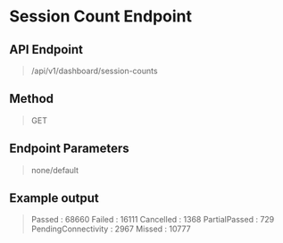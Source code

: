 # Session Count Endpoint
## API Endpoint
> /api/v1/dashboard/session-counts
## Method
> GET
## Endpoint Parameters
> none/default
## Example output
> Passed              : 68660
Failed              : 16111
Cancelled           : 1368
PartialPassed       : 729
PendingConnectivity : 2967
Missed              : 10777